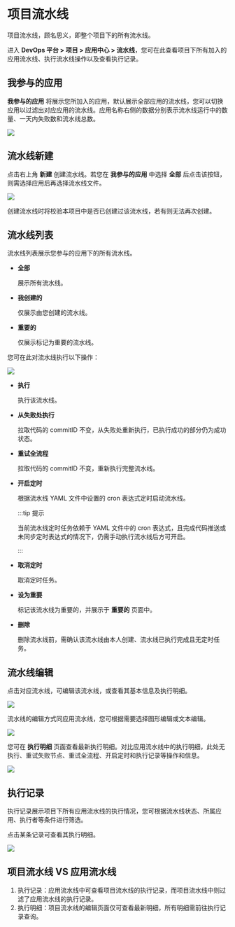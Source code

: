 # 项目流水线

项目流水线，顾名思义，即整个项目下的所有流水线。

进入 **DevOps 平台 > 项目 > 应用中心 > 流水线**，您可在此查看项目下所有加入的应用流水线、执行流水线操作以及查看执行记录。

## 我参与的应用

**我参与的应用** 将展示您所加入的应用，默认展示全部应用的流水线，您可以切换应用以过滤出对应应用的流水线。应用名称右侧的数据分别表示流水线运行中的数量、一天内失败数和流水线总数。

![](http://terminus-paas.oss-cn-hangzhou.aliyuncs.com/paas-doc/2022/02/25/b983a058-3709-4b0a-8cf6-befbf0e93775.png)

## 流水线新建

点击右上角 **新建** 创建流水线。若您在 **我参与的应用** 中选择 **全部** 后点击该按钮，则需选择应用后再选择流水线文件。

![](http://terminus-paas.oss-cn-hangzhou.aliyuncs.com/paas-doc/2022/02/25/d51a60e5-b62a-4f7b-884e-c22b121b1957.png)

创建流水线时将校验本项目中是否已创建过该流水线，若有则无法再次创建。

## 流水线列表

流水线列表展示您参与的应用下的所有流水线。

* **全部**

  展示所有流水线。

* **我创建的**

  仅展示由您创建的流水线。

* **重要的**

  仅展示标记为重要的流水线。

您可在此对流水线执行以下操作：

![](http://terminus-paas.oss-cn-hangzhou.aliyuncs.com/paas-doc/2022/02/25/91cf7eeb-3b47-430e-a00b-2eaf24a8271b.png)

* **执行**

  执行该流水线。

* **从失败处执行**

  拉取代码的 commitID 不变，从失败处重新执行，已执行成功的部分仍为成功状态。

* **重试全流程**

  拉取代码的 commitID 不变，重新执行完整流水线。

* **开启定时**

  根据流水线 YAML 文件中设置的 cron 表达式定时启动流水线。

  :::tip 提示

  当前流水线定时任务依赖于 YAML 文件中的 cron 表达式，且完成代码推送或未同步定时表达式的情况下，仍需手动执行流水线后方可开启。

  :::

* **取消定时**

  取消定时任务。

* **设为重要**

  标记该流水线为重要的，并展示于 **重要的** 页面中。

* **删除**

  删除流水线前，需确认该流水线由本人创建、流水线已执行完成且无定时任务。

## 流水线编辑

点击对应流水线，可编辑该流水线，或查看其基本信息及执行明细。

![](http://terminus-paas.oss-cn-hangzhou.aliyuncs.com/paas-doc/2022/02/25/78219ece-3fc0-4721-af12-fac65deb7ff9.png)

流水线的编辑方式同应用流水线，您可根据需要选择图形编辑或文本编辑。

![](http://terminus-paas.oss-cn-hangzhou.aliyuncs.com/paas-doc/2022/02/25/e7d6e6f6-f0cd-40fb-9152-df6535c9f7f1.png)

您可在 **执行明细** 页面查看最新执行明细。对比应用流水线中的执行明细，此处无执行、重试失败节点、重试全流程、开启定时和执行记录等操作和信息。

![](http://terminus-paas.oss-cn-hangzhou.aliyuncs.com/paas-doc/2022/02/25/ec9ddb3b-c4d8-4df0-91da-7c0492d52535.png)

## 执行记录

执行记录展示项目下所有应用流水线的执行情况，您可根据流水线状态、所属应用、执行者等条件进行筛选。

点击某条记录可查看其执行明细。

![](http://terminus-paas.oss-cn-hangzhou.aliyuncs.com/paas-doc/2022/02/25/7369a343-92ef-4398-b252-d5c6f75097c4.png)

## 项目流水线 VS 应用流水线

1. 执行记录：应用流水线中可查看项目流水线的执行记录，而项目流水线中则过滤了应用流水线的执行记录。
2. 执行明细：项目流水线的编辑页面仅可查看最新明细，所有明细需前往执行记录查询。
